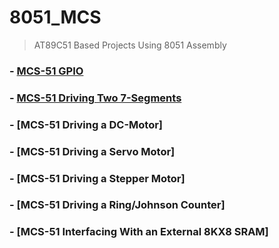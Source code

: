 # 8051_MCS
> AT89C51 Based Projects Using 8051 Assembly

### - [MCS-51 GPIO](https://github.com/ahmed79ramdan/8051_MCS/tree/master/GPIO)
### - [MCS-51 Driving Two 7-Segments](https://github.com/ahmed79ramdan/8051_MCS/tree/master/MCS-51%20Driving%20Two%207-Segments)
### - [MCS-51 Driving a DC-Motor]
### - [MCS-51 Driving a Servo Motor]
### - [MCS-51 Driving a Stepper Motor]
### - [MCS-51 Driving a Ring/Johnson Counter]
### - [MCS-51 Interfacing With an External 8KX8 SRAM]
